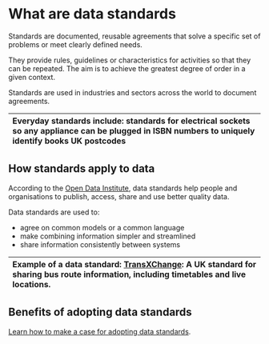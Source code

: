 # What are data standards

Standards are documented, reusable agreements that solve a specific set of problems or meet clearly defined needs.

They provide rules, guidelines or characteristics for activities so that they can be repeated. The aim is to achieve the greatest degree of order in a given context.

Standards are used in industries and sectors across the world to document agreements.

| Everyday standards include:  standards for electrical sockets so any appliance can be plugged in ISBN numbers to uniquely identify books UK postcodes |
| :---- |

## How standards apply to data

According to the [Open Data Institute](https://standards.theodi.org/), data standards help people and organisations to publish, access, share and use better quality data.

Data standards are used to:

* agree on common models or a common language  
* make combining information simpler and streamlined  
* share information consistently between systems

| Example of a data standard:  [TransXChange](https://www.gov.uk/government/collections/transxchange): A UK standard for sharing bus route information, including timetables and live locations. |
| :---- |

## Benefits of adopting data standards

[Learn how to make a case for adopting data standards](http://xxx).

